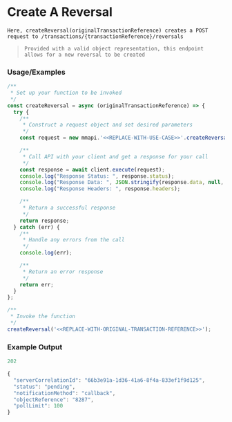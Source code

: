 # Create A Reversal

`Here, createReversal(originalTransactionReference) creates a POST request to /transactions/{transactionReference}/reversals`

> `Provided with a valid object representation, this endpoint allows for a new reversal to be created`

### Usage/Examples

```javascript
/**
 * Set up your function to be invoked
 */
const createReversal = async (originalTransactionReference) => {
  try {
    /**
     * Construct a request object and set desired parameters
     */
    const request = new mmapi.'<<REPLACE-WITH-USE-CASE>>'.createReversal(originalTransactionReference);

    /**
     * Call API with your client and get a response for your call
     */
    const response = await client.execute(request);
    console.log("Response Status: ", response.status);
    console.log("Response Data: ", JSON.stringify(response.data, null, 4));
    console.log("Response Headers: ", response.headers);

    /**
     * Return a successful response
     */
    return response;
  } catch (err) {
    /**
     * Handle any errors from the call
     */
    console.log(err);

    /**
     * Return an error response
     */
    return err;
  }
};

/**
 * Invoke the function
 */
createReversal('<<REPLACE-WITH-ORIGINAL-TRANSACTION-REFERENCE>>');
```

### Example Output

```javascript
202

{
  "serverCorrelationId": "66b3e91a-1d36-41a6-8f4a-833ef1f9d125",
  "status": "pending",
  "notificationMethod": "callback",
  "objectReference": "8287",
  "pollLimit": 100
}
```
